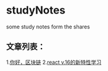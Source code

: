 # studyNotes
some study notes form the shares

文章列表：
---
1.[你好，区块链](https://github.com/kaisa911/studyNotes/issues/1)
2.[react v.16的新特性学习](https://github.com/kaisa911/studyNotes/issues/2)